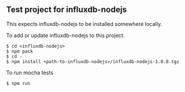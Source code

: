 ## Test project for influxdb-nodejs

This expects influxdb-nodejs to be installed somewhere locally.  

To add or update influxdb-nodejs to this project.

    $ cd <influxdb-nodejs>
    $ npm pack
    $ cd -
    $ npm install <path-to-influxdb-nodejs>/influxdb-nodejs-1.0.0.tgz

To run mocha tests

    $ npm run


